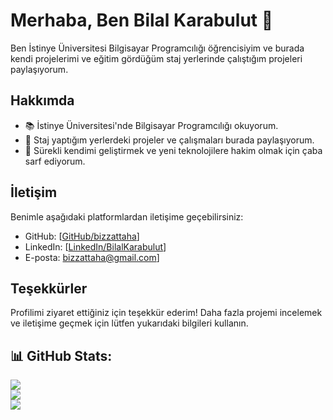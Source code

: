 # Merhaba, Ben Bilal Karabulut 👋

Ben İstinye Üniversitesi Bilgisayar Programcılığı öğrencisiyim ve burada kendi projelerimi ve eğitim gördüğüm staj yerlerinde çalıştığım projeleri paylaşıyorum. 

## Hakkımda

- 📚 İstinye Üniversitesi'nde Bilgisayar Programcılığı okuyorum.
- 💼 Staj yaptığım yerlerdeki projeler ve çalışmaları burada paylaşıyorum.
- 🌱 Sürekli kendimi geliştirmek ve yeni teknolojilere hakim olmak için çaba sarf ediyorum.

## İletişim

Benimle aşağıdaki platformlardan iletişime geçebilirsiniz:

- GitHub: [[GitHub/bizzattaha](GitHub-linki)]
- LinkedIn: [[LinkedIn/BilalKarabulut](https://www.linkedin.com/in/bilalkarabulut/)]
- E-posta: [bizzattaha@gmail.com](mailto:bizzattaha@gmail.com)]

## Teşekkürler

Profilimi ziyaret ettiğiniz için teşekkür ederim! Daha fazla projemi incelemek ve iletişime geçmek için lütfen yukarıdaki bilgileri kullanın.

## 📊 GitHub Stats:
![](https://github-readme-stats.vercel.app/api?username=bizzattaha&theme=dark&hide_border=false&include_all_commits=false&count_private=false)<br/>
![](https://github-readme-streak-stats.herokuapp.com/?user=bizzattaha&theme=dark&hide_border=false)<br/>
![](https://github-readme-stats.vercel.app/api/top-langs/?username=bizzattaha&theme=dark&hide_border=false&include_all_commits=false&count_private=false&layout=compact)

